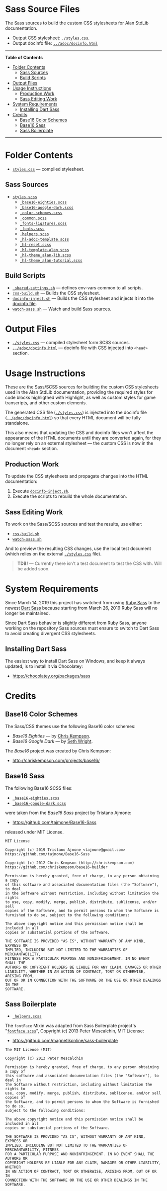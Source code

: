 # Sass Source Files

The Sass sources to build the custom CSS stylesheets for Alan StdLib documentation.

- Output CSS stylesheet: [`./styles.css`][styles.css].
- Output docinfo file: [`../adoc/docinfo.html`][docinfo file]


-----

**Table of Contents**

<!-- MarkdownTOC autolink="true" bracket="round" autoanchor="false" lowercase="only_ascii" uri_encoding="true" levels="1,2,3" -->

- [Folder Contents](#folder-contents)
    - [Sass Sources](#sass-sources)
    - [Build Scripts](#build-scripts)
- [Output Files](#output-files)
- [Usage Instructions](#usage-instructions)
    - [Production Work](#production-work)
    - [Sass Editing Work](#sass-editing-work)
- [System Requirements](#system-requirements)
    - [Installing Dart Sass](#installing-dart-sass)
- [Credits](#credits)
    - [Base16 Color Schemes](#base16-color-schemes)
    - [Base16 Sass](#base16-sass)
    - [Sass Boilerplate](#sass-boilerplate)

<!-- /MarkdownTOC -->

-----

# Folder Contents

- [`styles.css`][styles.css] — compiled stylesheet.

## Sass Sources

- [`styles.scss`][styles]
    + [`_base16-eighties.scss`][b16 80s]
    + [`_base16-google-dark.scss`][b16 Google]
    + [`_color-schemes.scss`][color-schemes]
    + [`_common.scss`][common]
    + [`_fonts-ligatures.scss`][ligatures]
    + [`_fonts.scss`][fonts]
    + [`_helpers.scss`][helpers]
    + [`_hl-adoc-template.scss`][hl adoc template]
    + [`_hl-reset.scss`][hl reset]
    + [`_hl-template-alan.scss`][hl template alan]
    + [`_hl-theme_alan-lib.scss`][hl alan lib]
    + [`_hl-theme_alan-tutorial.scss`][hl alan tut]

## Build Scripts

- [`_shared-settings.sh`][_shared-settings.sh] — defines env-vars common to all scripts.
- [`css-build.sh`][css-build.sh] — Builds the CSS stylesheet.
- [`docinfo-inject.sh`][docinfo-inject.sh] — Builds the CSS stylesheet and injects it into the [docinfo file].
- [`watch-sass.sh`][watch-sass.sh] — Watch and build Sass sources.

# Output Files

- [`./styles.css`][styles.css] — compiled stylesheet form SCSS sources.
- [`../adoc/docinfo.html`][docinfo file] — docinfo file with CSS injected into  `<head>` section.

# Usage Instructions

These are the Sass/SCSS sources for building the custom CSS stylesheets used in the Alan StdLib documentation, providing the required styles for code blocks highligthed with Highlight, as well as custom styles for game transcripts, and other custom elements.

The generated CSS file ([`./styles.css`][styles.css]) is injected into the docinfo file ([`../adoc/docinfo.html`][docinfo file]) so that every HTML document will be fully standalone.

This also means that updating the CSS and docinfo files won't affect the appearance of the HTML documents until they are converted again, for they no longer rely on an external stylesheet — the custom CSS is now in the document `<head>` section.

## Production Work

To update the CSS stylesheets and propagate changes into the HTML documentation:

1. Execute [`docinfo-inject.sh`][docinfo-inject.sh].
2. Execute the scripts to rebuild the whole documentation.

## Sass Editing Work

To work on the Sass/SCSS sources and test the results, use either:

- [`css-build.sh`][css-build.sh]
- [`watch-sass.sh`][watch-sass.sh]

And to preview the resulting CSS changes, use the local test document (which relies on the external [`./styles.css`][styles.css] file).

> __TDB!__ — Currently there isn't a test document to test the CSS with. Will be added soon.

# System Requirements

Since March 14, 2019 this project has switched from using [Ruby Sass] to the newest [Dart Sass] because starting from March 26, 2019 Ruby Sass will no longer be maintained.

Since Dart Sass behavior is slightly different from Ruby Sass, anyone working on the repository Sass sources must ensure to switch to Dart Sass to avoid creating divergent CSS stylesheets.

## Installing Dart Sass

The easiest way to install Dart Sass on Windows, and keep it always updated, is to install it via Chocolatey:

- https://chocolatey.org/packages/sass


# Credits

## Base16 Color Schemes

The Sass/CSS themes use the following Base16 color schemes:

- _Base16 Eighties_ — by [Chris Kempson].
- _Base16 Google Dark_ — by [Seth Wright].

The *Base16* project was created by Chris Kempson:

- http://chriskempson.com/projects/base16/

## Base16 Sass

The following Base16 SCSS files:

- [`_base16-eighties.scss`][b16 80s]
- [`_base16-google-dark.scss`][b16 Google]

were taken from the *Base16 Sass* project by Tristano Ajmone:

- https://github.com/tajmone/Base16-Sass

released under MIT License.


```
MIT License

Copyright (c) 2019 Tristano Ajmone <tajmone@gmail.com>
https://github.com/tajmone/Base16-Sass

Copyright (c) 2012 Chris Kempson (http://chriskempson.com)
https://github.com/chriskempson/base16-builder

Permission is hereby granted, free of charge, to any person obtaining a copy
of this software and associated documentation files (the "Software"), to deal
in the Software without restriction, including without limitation the rights
to use, copy, modify, merge, publish, distribute, sublicense, and/or sell
copies of the Software, and to permit persons to whom the Software is
furnished to do so, subject to the following conditions:

The above copyright notice and this permission notice shall be included in all
copies or substantial portions of the Software.

THE SOFTWARE IS PROVIDED "AS IS", WITHOUT WARRANTY OF ANY KIND, EXPRESS OR
IMPLIED, INCLUDING BUT NOT LIMITED TO THE WARRANTIES OF MERCHANTABILITY,
FITNESS FOR A PARTICULAR PURPOSE AND NONINFRINGEMENT. IN NO EVENT SHALL THE
AUTHORS OR COPYRIGHT HOLDERS BE LIABLE FOR ANY CLAIM, DAMAGES OR OTHER
LIABILITY, WHETHER IN AN ACTION OF CONTRACT, TORT OR OTHERWISE, ARISING FROM,
OUT OF OR IN CONNECTION WITH THE SOFTWARE OR THE USE OR OTHER DEALINGS IN THE
SOFTWARE.
```


## Sass Boilerplate

- [`_helpers.scss`][helpers]

The `fontFace` Mixin was adapted from Sass Boilerplate project's "[`fontface.scss`][fontface]", Copyright (c) 2013 Peter Mescalchin, MIT License:

-  https://github.com/magnetikonline/sass-boilerplate

<!--  -->

    The MIT License (MIT)

    Copyright (c) 2013 Peter Mescalchin

    Permission is hereby granted, free of charge, to any person obtaining a copy of
    this software and associated documentation files (the "Software"), to deal in
    the Software without restriction, including without limitation the rights to
    use, copy, modify, merge, publish, distribute, sublicense, and/or sell copies of
    the Software, and to permit persons to whom the Software is furnished to do so,
    subject to the following conditions:

    The above copyright notice and this permission notice shall be included in all
    copies or substantial portions of the Software.

    THE SOFTWARE IS PROVIDED "AS IS", WITHOUT WARRANTY OF ANY KIND, EXPRESS OR
    IMPLIED, INCLUDING BUT NOT LIMITED TO THE WARRANTIES OF MERCHANTABILITY, FITNESS
    FOR A PARTICULAR PURPOSE AND NONINFRINGEMENT. IN NO EVENT SHALL THE AUTHORS OR
    COPYRIGHT HOLDERS BE LIABLE FOR ANY CLAIM, DAMAGES OR OTHER LIABILITY, WHETHER
    IN AN ACTION OF CONTRACT, TORT OR OTHERWISE, ARISING FROM, OUT OF OR IN
    CONNECTION WITH THE SOFTWARE OR THE USE OR OTHER DEALINGS IN THE SOFTWARE.

<!-----------------------------------------------------------------------------
                               REFERENCE LINKS
------------------------------------------------------------------------------>

[_shared-settings.sh]: ./_shared-settings.sh "View script source"
[css-build.sh]: ./css-build.sh "View script source"
[docinfo-inject.sh]: ./docinfo-inject.sh "View script source"
[watch-sass.sh]: ./watch-sass.sh "View script source"

[docinfo file]: ../adoc/docinfo.html "View the target docinfo file"

<!-- SCSS/CSS files -->

[styles]: ./styles.scss "View SCSS source"
[styles.css]: ./styles.css "View source file"

[b16 80s]: ./_base16-eighties.scss "View SCSS source"
[b16 Google]: ./_base16-google-dark.scss "View SCSS source"
[color-schemes]: ./_color-schemes.scss "View SCSS file"
[common]: ./_common.scss "View SCSS file"
[fonts]: ./_fonts.scss "View SCSS file"
[helpers]: ./_helpers.scss "View SCSS file"
[hl adoc template]: ./_hl-adoc-template.scss "View SCSS source"
[hl alan lib]: ./_hl-theme_alan-lib.scss "View SCSS source"
[hl alan tut]: ./_hl-theme_alan-tutorial.scss "View SCSS source"
[hl reset]: ./_hl-reset.scss "View SCSS file"
[hl template alan]: ./_hl-template-alan.scss "View SCSS source"
[ligatures]: ./_fonts-ligatures.scss "View SCSS file"

<!-- dependencies -->

[Sass]: https://sass-lang.com "Visit Sass website"
[Ruby Sass]: https://github.com/sass/ruby-sass
[Dart Sass]: https://github.com/sass/dart-sass
[Choco Sass]: https://chocolatey.org/packages/sass

[Ruby]: https://www.ruby-lang.org
[RubyInstaller]: https://rubyinstaller.org/downloads/
[Choco Ruby]: https://chocolatey.org/packages/ruby

[Node.js]: https://nodejs.org/en/ "Visit Node.js downloads page"
[Choco Node]: https://chocolatey.org/packages/nodejs
[Choco Node LTS]: https://chocolatey.org/packages/nodejs-lts

[Chocolatey GUI]: https://chocolatey.org/packages/ChocolateyGUI
[Chocolatey]: https://chocolatey.org

<!-- external links -->

[fontface]: https://github.com/magnetikonline/sass-boilerplate/blob/702d924/fontface.scss "View upstream source file"

[base16-builder]: https://github.com/chriskempson/base16-builder

[Base16 Eighties]: https://github.com/chriskempson/base16-builder/blob/master/schemes/eighties.yml "View upstream source file"
[Base16 Google]: https://github.com/chriskempson/base16-builder/blob/master/schemes/google.yml "View upstream source file"

<!-- people -->

[Chris Kempson]: http://chriskempson.com "Visit Chris Kempson's website"
[Seth Wright]:   http://sethawright.com  "Visit Seth Wright's website"

<!-- EOF -->
